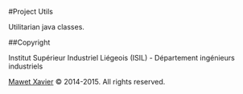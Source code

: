 #Project Utils

Utilitarian java classes.

##Copyright

Institut Supérieur Industriel Liégeois (ISIL) - Département ingénieurs industriels

[Mawet Xavier](http://www.nakim.be) © 2014-2015. All rights reserved.
